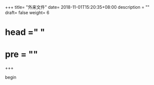 +++
title= "外来文件"
date= 2018-11-01T15:20:35+08:00
description = ""
draft= false
weight= 6
# head ="<label></label> "
# pre = ""
+++

begin
